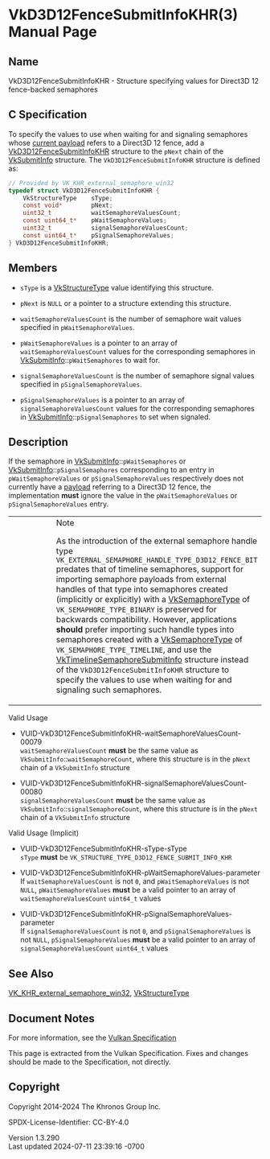 # VkD3D12FenceSubmitInfoKHR(3) Manual Page

## Name

VkD3D12FenceSubmitInfoKHR - Structure specifying values for Direct3D 12
fence-backed semaphores



## <a href="#_c_specification" class="anchor"></a>C Specification

To specify the values to use when waiting for and signaling semaphores
whose <a
href="https://registry.khronos.org/vulkan/specs/1.3-extensions/html/vkspec.html#synchronization-semaphores-importing"
target="_blank" rel="noopener">current payload</a> refers to a Direct3D
12 fence, add a
[VkD3D12FenceSubmitInfoKHR](https://registry.khronos.org/vulkan/specs/1.3-extensions/man/html/VkD3D12FenceSubmitInfoKHR.html) structure to
the `pNext` chain of the [VkSubmitInfo](https://registry.khronos.org/vulkan/specs/1.3-extensions/man/html/VkSubmitInfo.html) structure.
The `VkD3D12FenceSubmitInfoKHR` structure is defined as:

``` c
// Provided by VK_KHR_external_semaphore_win32
typedef struct VkD3D12FenceSubmitInfoKHR {
    VkStructureType    sType;
    const void*        pNext;
    uint32_t           waitSemaphoreValuesCount;
    const uint64_t*    pWaitSemaphoreValues;
    uint32_t           signalSemaphoreValuesCount;
    const uint64_t*    pSignalSemaphoreValues;
} VkD3D12FenceSubmitInfoKHR;
```

## <a href="#_members" class="anchor"></a>Members

- `sType` is a [VkStructureType](https://registry.khronos.org/vulkan/specs/1.3-extensions/man/html/VkStructureType.html) value identifying
  this structure.

- `pNext` is `NULL` or a pointer to a structure extending this
  structure.

- `waitSemaphoreValuesCount` is the number of semaphore wait values
  specified in `pWaitSemaphoreValues`.

- `pWaitSemaphoreValues` is a pointer to an array of
  `waitSemaphoreValuesCount` values for the corresponding semaphores in
  [VkSubmitInfo](https://registry.khronos.org/vulkan/specs/1.3-extensions/man/html/VkSubmitInfo.html)::`pWaitSemaphores` to wait for.

- `signalSemaphoreValuesCount` is the number of semaphore signal values
  specified in `pSignalSemaphoreValues`.

- `pSignalSemaphoreValues` is a pointer to an array of
  `signalSemaphoreValuesCount` values for the corresponding semaphores
  in [VkSubmitInfo](https://registry.khronos.org/vulkan/specs/1.3-extensions/man/html/VkSubmitInfo.html)::`pSignalSemaphores` to set when
  signaled.

## <a href="#_description" class="anchor"></a>Description

If the semaphore in [VkSubmitInfo](https://registry.khronos.org/vulkan/specs/1.3-extensions/man/html/VkSubmitInfo.html)::`pWaitSemaphores`
or [VkSubmitInfo](https://registry.khronos.org/vulkan/specs/1.3-extensions/man/html/VkSubmitInfo.html)::`pSignalSemaphores` corresponding
to an entry in `pWaitSemaphoreValues` or `pSignalSemaphoreValues`
respectively does not currently have a <a
href="https://registry.khronos.org/vulkan/specs/1.3-extensions/html/vkspec.html#synchronization-semaphores-payloads"
target="_blank" rel="noopener">payload</a> referring to a Direct3D 12
fence, the implementation **must** ignore the value in the
`pWaitSemaphoreValues` or `pSignalSemaphoreValues` entry.

<table>
<colgroup>
<col style="width: 50%" />
<col style="width: 50%" />
</colgroup>
<tbody>
<tr>
<td class="icon"><em></em></td>
<td class="content">Note
<p>As the introduction of the external semaphore handle type
<code>VK_EXTERNAL_SEMAPHORE_HANDLE_TYPE_D3D12_FENCE_BIT</code> predates
that of timeline semaphores, support for importing semaphore payloads
from external handles of that type into semaphores created (implicitly
or explicitly) with a <a href="VkSemaphoreType.html">VkSemaphoreType</a>
of <code>VK_SEMAPHORE_TYPE_BINARY</code> is preserved for backwards
compatibility. However, applications <strong>should</strong> prefer
importing such handle types into semaphores created with a <a
href="VkSemaphoreType.html">VkSemaphoreType</a> of
<code>VK_SEMAPHORE_TYPE_TIMELINE</code>, and use the <a
href="VkTimelineSemaphoreSubmitInfo.html">VkTimelineSemaphoreSubmitInfo</a>
structure instead of the <code>VkD3D12FenceSubmitInfoKHR</code>
structure to specify the values to use when waiting for and signaling
such semaphores.</p></td>
</tr>
</tbody>
</table>

Valid Usage

- <a href="#VUID-VkD3D12FenceSubmitInfoKHR-waitSemaphoreValuesCount-00079"
  id="VUID-VkD3D12FenceSubmitInfoKHR-waitSemaphoreValuesCount-00079"></a>
  VUID-VkD3D12FenceSubmitInfoKHR-waitSemaphoreValuesCount-00079  
  `waitSemaphoreValuesCount` **must** be the same value as
  `VkSubmitInfo`::`waitSemaphoreCount`, where this structure is in the
  `pNext` chain of a `VkSubmitInfo` structure

- <a
  href="#VUID-VkD3D12FenceSubmitInfoKHR-signalSemaphoreValuesCount-00080"
  id="VUID-VkD3D12FenceSubmitInfoKHR-signalSemaphoreValuesCount-00080"></a>
  VUID-VkD3D12FenceSubmitInfoKHR-signalSemaphoreValuesCount-00080  
  `signalSemaphoreValuesCount` **must** be the same value as
  `VkSubmitInfo`::`signalSemaphoreCount`, where this structure is in the
  `pNext` chain of a `VkSubmitInfo` structure

Valid Usage (Implicit)

- <a href="#VUID-VkD3D12FenceSubmitInfoKHR-sType-sType"
  id="VUID-VkD3D12FenceSubmitInfoKHR-sType-sType"></a>
  VUID-VkD3D12FenceSubmitInfoKHR-sType-sType  
  `sType` **must** be `VK_STRUCTURE_TYPE_D3D12_FENCE_SUBMIT_INFO_KHR`

- <a href="#VUID-VkD3D12FenceSubmitInfoKHR-pWaitSemaphoreValues-parameter"
  id="VUID-VkD3D12FenceSubmitInfoKHR-pWaitSemaphoreValues-parameter"></a>
  VUID-VkD3D12FenceSubmitInfoKHR-pWaitSemaphoreValues-parameter  
  If `waitSemaphoreValuesCount` is not `0`, and `pWaitSemaphoreValues`
  is not `NULL`, `pWaitSemaphoreValues` **must** be a valid pointer to
  an array of `waitSemaphoreValuesCount` `uint64_t` values

- <a
  href="#VUID-VkD3D12FenceSubmitInfoKHR-pSignalSemaphoreValues-parameter"
  id="VUID-VkD3D12FenceSubmitInfoKHR-pSignalSemaphoreValues-parameter"></a>
  VUID-VkD3D12FenceSubmitInfoKHR-pSignalSemaphoreValues-parameter  
  If `signalSemaphoreValuesCount` is not `0`, and
  `pSignalSemaphoreValues` is not `NULL`, `pSignalSemaphoreValues`
  **must** be a valid pointer to an array of
  `signalSemaphoreValuesCount` `uint64_t` values

## <a href="#_see_also" class="anchor"></a>See Also

[VK_KHR_external_semaphore_win32](https://registry.khronos.org/vulkan/specs/1.3-extensions/man/html/VK_KHR_external_semaphore_win32.html),
[VkStructureType](https://registry.khronos.org/vulkan/specs/1.3-extensions/man/html/VkStructureType.html)

## <a href="#_document_notes" class="anchor"></a>Document Notes

For more information, see the <a
href="https://registry.khronos.org/vulkan/specs/1.3-extensions/html/vkspec.html#VkD3D12FenceSubmitInfoKHR"
target="_blank" rel="noopener">Vulkan Specification</a>

This page is extracted from the Vulkan Specification. Fixes and changes
should be made to the Specification, not directly.

## <a href="#_copyright" class="anchor"></a>Copyright

Copyright 2014-2024 The Khronos Group Inc.

SPDX-License-Identifier: CC-BY-4.0

Version 1.3.290  
Last updated 2024-07-11 23:39:16 -0700
